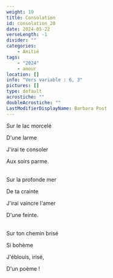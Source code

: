 ```yaml
---
weight: 19
title: Consolation
id: consolation_20
date: 2024-05-22
verseLength: -1
divider: ""
categories:
    - Amitié
tags:
    - "2024"
    - amour
location: []
info: "Vers variable : 6, 3"
pictures: []
type: default
acrostiche: ""
doubleAcrostiche: ""
LastModifierDisplayName: Barbara Post
---
```

Sur le lac morcelé

D'une larme

J'irai te consoler

Aux soirs parme.

 \
Sur la profonde mer

De ta crainte

J'irai vaincre l'amer

D'une feinte.

 \
Sur ton chemin brisé

Si bohème

J'éblouis, irisé,

D'un poème !